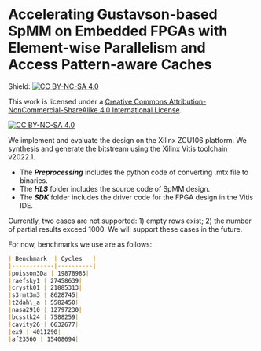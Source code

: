 # Accelerating Gustavson-based SpMM on Embedded FPGAs with Element-wise Parallelism and Access Pattern-aware Caches

Shield: [![CC BY-NC-SA 4.0][cc-by-nc-sa-shield]][cc-by-nc-sa]

This work is licensed under a
[Creative Commons Attribution-NonCommercial-ShareAlike 4.0 International License][cc-by-nc-sa].

[![CC BY-NC-SA 4.0][cc-by-nc-sa-image]][cc-by-nc-sa]

[cc-by-nc-sa]: http://creativecommons.org/licenses/by-nc-sa/4.0/
[cc-by-nc-sa-image]: https://licensebuttons.net/l/by-nc-sa/4.0/88x31.png
[cc-by-nc-sa-shield]: https://img.shields.io/badge/License-CC%20BY--NC--SA%204.0-lightgrey.svg

We implement and evaluate the design on the Xilinx ZCU106 platform. We synthesis and generate the bitstream using the Xilinx Vitis toolchain v2022.1.

+ The ***Preprocessing*** includes the python code of converting .mtx file to binaries.
+ The ***HLS*** folder includes the source code of SpMM design. 
+ The ***SDK*** folder includes the driver code for the FPGA design in the Vitis IDE.  

Currently, two cases are not supported: 1) empty rows exist; 2) the number of partial results exceed 1000. We will support these cases in the future.

For now, benchmarks we use are as follows:

```markdown
| Benchmark  | Cycles   |
|------------|----------|
|poisson3Da | 19878983|
|raefsky1 | 27458639|
|crystk01 | 21885313|
|s3rmt3m3 | 8628745|
|t2dah\_a | 5582450|
|nasa2910 | 12797230|
|bcsstk24 | 7588259|
|cavity26 | 6632677|
|ex9 | 4011290|
|af23560 | 15408694|
```
